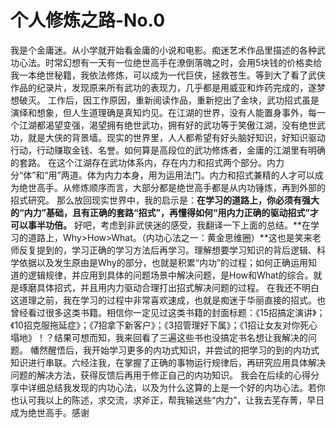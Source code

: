 # 个人修炼之路-No.0
我是个金庸迷。从小学就开始看金庸的小说和电影。痴迷艺术作品里描述的各种武功心法。时常幻想有一天有一位绝世高手在潦倒落魄之时，会用5块钱的价格卖给我一本绝世秘籍，我依法修炼，可以成为一代巨侠，拯救苍生。等到大了看了武侠作品的纪录片，发现原来所有武功的表现力，几乎都是用威亚和炸药完成的，遂梦想破灭。
工作后，因工作原因，重新阅读作品，重新挖出了金块，武功招式虽是演绎和想象，但人生道理确是真知灼见。在江湖的世界，没有人能置身事外，每一个江湖都渴望变强，渴望拥有绝世武功，拥有好的武功等于笑傲江湖，没有绝世武功，就是大侠的背景墙。现实的世界里，人人都希望有好头脑好知识，好知识驱动行动，行动赚取金钱、名誉。如何算是高段位的武功修炼者，金庸的江湖里有明确的套路。
在这个江湖存在武功体系内，存在内力和招式两个部分。内力分“体”和“用”两道。体为内力本身，用为运用法门。内力和招式兼精的人才可以成为绝世高手。从修炼顺序而言，大部分都是绝世高手都是从内功锤炼，再到外部的招式研究。
那么放回现实世界中，我的启示是：**在学习的道路上，你必须有强大的“内力”基础，且有正确的套路“招式”，再懂得如何“用内力正确的驱动招式”才可以事半功倍。**
好吧，考虑到非武侠迷的感受，我翻译一下上面的总结。**在学习的道路上，Why>How>What。（内功心法之一：黄金思维圈）**这也是笑来老师反复提到的，学习正确的学习方法后再学习。理解想要学习知识的背后逻辑、科学依据以及发生原由是Why的部分，也就是积累“内功”的过程；如何正确运用知道的逻辑规律，并应用到具体的问题场景中解决问题，是How和What的综合。就是琢磨具体招式，并且用内力驱动合理打出招式解决问题的过程。
在我还不明白这道理之前，我在学习的过程中非常喜欢速成，也就是痴迷于华丽直接的招式。也曾经看过很多这类书籍。相信你一定见过这类书籍的封面标题：《15招搞定演讲》；《10招克服拖延症》；《7招拿下新客户》；《3招管理好下属》；《1招让女友对你死心塌地》！？结果可想而知，我来回看了三遍这些书也没搞定书名想让我解决的问题。
幡然醒悟后，我开始学习更多的内功式知识，并尝试的把学习的到的内功式知识进行串联。六经注我，在掌握了正确的事物运行规律后，再研究应用具体解决问题的解决方法，获得反馈后再用于修正自己的内功知识。
我会在后续的心得分享中详细总结我发现的内功心法，以及为什么这算的上是一个好的内功心法。若你也认可我以上的陈述，求交流，求斧正，帮我输送些“内力”，让我去芜存菁，早日成为绝世高手。感谢

